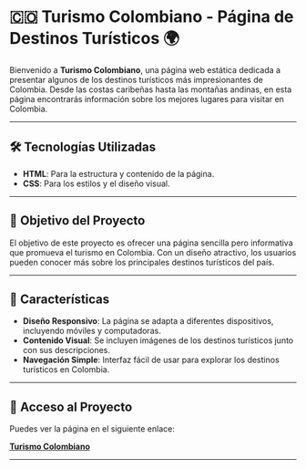 # 🇨🇴 **Turismo Colombiano** - Página de Destinos Turísticos 🌍

Bienvenido a **Turismo Colombiano**, una página web estática dedicada a presentar algunos de los destinos turísticos más impresionantes de Colombia. Desde las costas caribeñas hasta las montañas andinas, en esta página encontrarás información sobre los mejores lugares para visitar en Colombia.

---

## 🛠️ **Tecnologías Utilizadas**

- **HTML**: Para la estructura y contenido de la página.
- **CSS**: Para los estilos y el diseño visual.

---

## 🎯 **Objetivo del Proyecto**

El objetivo de este proyecto es ofrecer una página sencilla pero informativa que promueva el turismo en Colombia. Con un diseño atractivo, los usuarios pueden conocer más sobre los principales destinos turísticos del país.

---

## 🚀 **Características**

- **Diseño Responsivo**: La página se adapta a diferentes dispositivos, incluyendo móviles y computadoras.
- **Contenido Visual**: Se incluyen imágenes de los destinos turísticos junto con sus descripciones.
- **Navegación Simple**: Interfaz fácil de usar para explorar los destinos turísticos en Colombia.

---

## 📂 **Acceso al Proyecto**

Puedes ver la página en el siguiente enlace:

[**Turismo Colombiano**](https://reliable-youtiao-de4b4b.netlify.app/)

---
